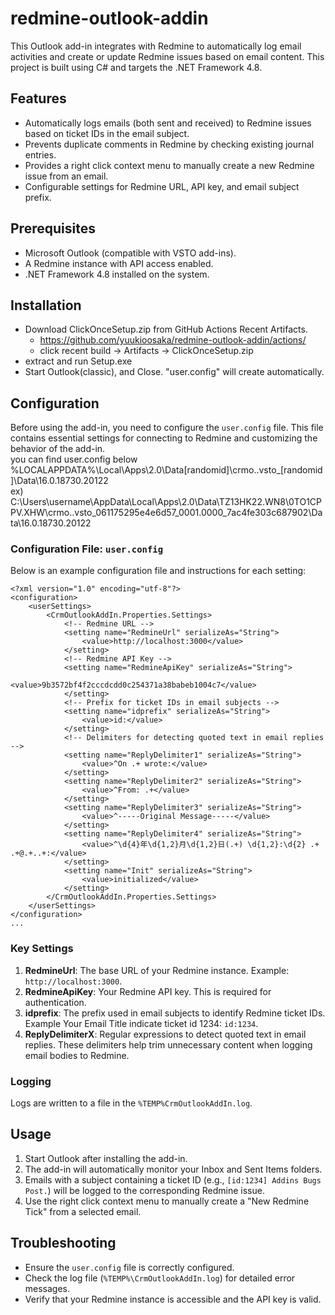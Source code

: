 # redmine-outlook-addin
This Outlook add-in integrates with Redmine to automatically log email activities and create or update Redmine issues based on email content.
This project is built using C# and targets the .NET Framework 4.8.

## Features
- Automatically logs emails (both sent and received) to Redmine issues based on ticket IDs in the email subject.
- Prevents duplicate comments in Redmine by checking existing journal entries.
- Provides a right click context menu to manually create a new Redmine issue from an email.
- Configurable settings for Redmine URL, API key, and email subject prefix.

## Prerequisites
- Microsoft Outlook (compatible with VSTO add-ins).
- A Redmine instance with API access enabled.
- .NET Framework 4.8 installed on the system.

## Installation
- Download ClickOnceSetup.zip from GitHub Actions Recent Artifacts.
  - https://github.com/yuukioosaka/redmine-outlook-addin/actions/
  * click recent build -> Artifacts -> ClickOnceSetup.zip
- extract and run Setup.exe
- Start Outlook(classic), and Close. "user.config" will create automatically.

## Configuration
Before using the add-in, you need to configure the `user.config` file. 
This file contains essential settings for connecting to Redmine and customizing the behavior of the add-in.  
you can find user.config below  
%LOCALAPPDATA%\Local\Apps\2.0\Data\[randomid]\crmo..vsto_[randomid]\Data\16.0.18730.20122  
ex)  
C:\Users\username\AppData\Local\Apps\2.0\Data\TZ13HK22.WN8\0TO1CPPV.XHW\crmo..vsto_061175295e4e6d57_0001.0000_7ac4fe303c687902\Data\16.0.18730.20122

### Configuration File: `user.config`
Below is an example configuration file and instructions for each setting:
```
<?xml version="1.0" encoding="utf-8"?>
<configuration>
    <userSettings>
        <CrmOutlookAddIn.Properties.Settings>
            <!-- Redmine URL --> 
            <setting name="RedmineUrl" serializeAs="String">
                <value>http://localhost:3000</value>
            </setting>
            <!-- Redmine API Key -->
            <setting name="RedmineApiKey" serializeAs="String">
                <value>9b3572bf4f2cccdcdd0c254371a38babeb1004c7</value>
            </setting>
            <!-- Prefix for ticket IDs in email subjects -->
            <setting name="idprefix" serializeAs="String">
                <value>id:</value>
            </setting>
            <!-- Delimiters for detecting quoted text in email replies -->
            <setting name="ReplyDelimiter1" serializeAs="String">
                <value>^On .+ wrote:</value>
            </setting>
            <setting name="ReplyDelimiter2" serializeAs="String">
                <value>^From: .+</value>
            </setting>
            <setting name="ReplyDelimiter3" serializeAs="String">
                <value>^-----Original Message-----</value>
            </setting>
            <setting name="ReplyDelimiter4" serializeAs="String">
                <value>^\d{4}年\d{1,2}月\d{1,2}日(.+) \d{1,2}:\d{2} .+ .+@.+..+:</value>
            </setting>
            <setting name="Init" serializeAs="String">
                <value>initialized</value>
            </setting>
        </CrmOutlookAddIn.Properties.Settings>
    </userSettings>
</configuration>
...
```

### Key Settings
1. **RedmineUrl**: The base URL of your Redmine instance. Example: `http://localhost:3000`.
2. **RedmineApiKey**: Your Redmine API key. This is required for authentication.
3. **idprefix**: The prefix used in email subjects to identify Redmine ticket IDs. Example Your Email Title indicate ticket id 1234: `id:1234`.
4. **ReplyDelimiterX**: Regular expressions to detect quoted text in email replies. These delimiters help trim unnecessary content when logging email bodies to Redmine.

### Logging
Logs are written to a file in the `%TEMP%CrmOutlookAddIn.log`. 

## Usage
1. Start Outlook after installing the add-in.
2. The add-in will automatically monitor your Inbox and Sent Items folders.
3. Emails with a subject containing a ticket ID (e.g., `[id:1234] Addins Bugs Post.`) will be logged to the corresponding Redmine issue.
4. Use the right click context menu to manually create a "New Redmine Tick" from a selected email.

## Troubleshooting
- Ensure the `user.config` file is correctly configured.
- Check the log file (`%TEMP%\CrmOutlookAddIn.log`) for detailed error messages.
- Verify that your Redmine instance is accessible and the API key is valid.
